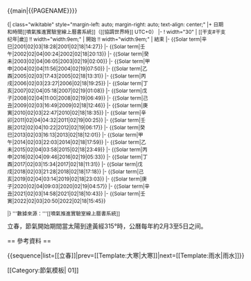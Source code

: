 <noinclude>{{main|{{PAGENAME}}}}
</noinclude><div style="font-size: smaller;">
{| class="wikitable" style="<noinclude>margin-left: auto; margin-right: auto; </noinclude>text-align: center;"
|+ 日期和時間<noinclude><ref>[[噴氣推進實驗室線上曆書系統]]</ref></noinclude>（[[協調世界時]] UTC+0）
|-
! width="30" | [[干支#干支纪年|歲]] !! width="width:9em;" | 開始 !! width="width:9em;" | 結束
|-
{{Solar term|辛巳|2001|02|03|18:28|2001|02|18|14:27}}
|-
{{Solar term|壬午|2002|02|04|00:24|2002|02|18|20:13}}
|-
{{Solar term|癸未|2003|02|04|06:05|2003|02|19|02:00}}
|-
{{Solar term|甲申|2004|02|04|11:56|2004|02|19|07:50}}
|-
{{Solar term|乙酉|2005|02|03|17:43|2005|02|18|13:31}}
|-
{{Solar term|丙戌|2006|02|03|23:27|2006|02|18|19:25}}
|-
{{Solar term|丁亥|2007|02|04|05:18|2007|02|19|01:08}}
|-
{{Solar term|戊子|2008|02|04|11:00|2008|02|19|06:49}}
|-
{{Solar term|己丑|2009|02|03|16:49|2009|02|18|12:46}}
|-
{{Solar term|庚寅|2010|02|03|22:47|2010|02|18|18:35}}
|-
{{Solar term|辛卯|2011|02|04|04:32|2011|02|19|00:25}}
|-
{{Solar term|壬辰|2012|02|04|10:22|2012|02|19|06:17}}
|-
{{Solar term|癸巳|2013|02|03|16:13|2013|02|18|12:01}}
|-
{{Solar term|甲午|2014|02|03|22:03|2014|02|18|17:59}}
|-
{{Solar term|乙未|2015|02|04|03:58|2015|02|18|23:49}}
|-
{{Solar term|丙申|2016|02|04|09:46|2016|02|19|05:33}}
|-
{{Solar term|丁酉|2017|02|03|15:34|2017|02|18|11:31}}
|-
{{Solar term|戊戌|2018|02|03|21:28|2018|02|18|17:18}}
|-
{{Solar term|己亥|2019|02|04|03:14|2019|02|18|23:03}}
|-
{{Solar term|庚子|2020|02|04|09:03|2020|02|19|04:57}}
|-
{{Solar term|辛丑|2021|02|03|14:58|2021|02|18|10:43}}
|-
{{Solar term|壬寅|2022|02|03|20:50|2022|02|18|15:45}}
<!--
|-
{{Solar term|癸卯|2023|02|04|02:42|2023|02|  |  :  }}
|-
{{Solar term|甲辰|2024|02|  | : |2024|02|  |  :  }}

|-
{{Solar term|  |202 |02| | 0:0 |202 |02|  |  :  }}


:立春，太阳到达黄经315度
:雨水，太阳到达黄经330度
-->
|}<includeonly>
'''數據來源：'''[[噴氣推進實驗室線上曆書系統]]</includeonly>
</div><noinclude>立春，節氣開始期間當太陽到達黃經315°時，公曆每年約2月3至5日之间。

== 參考資料 ==
<div class="references-small">
<references />
</div>

<div style="white-space: nowrap;">{{sequence|list=[[立春]]|prev=[[Template:大寒|大寒]]|next=[[Template:雨水|雨水]]}}</div>

[[Category:節氣模板| 01]]

</noinclude>